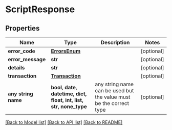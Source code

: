 # ScriptResponse


## Properties
Name | Type | Description | Notes
------------ | ------------- | ------------- | -------------
**error_code** | [**ErrorsEnum**](ErrorsEnum.md) |  | [optional] 
**error_message** | **str** |  | [optional] 
**details** | **str** |  | [optional] 
**transaction** | [**Transaction**](Transaction.md) |  | [optional] 
**any string name** | **bool, date, datetime, dict, float, int, list, str, none_type** | any string name can be used but the value must be the correct type | [optional]

[[Back to Model list]](../README.md#documentation-for-models) [[Back to API list]](../README.md#documentation-for-api-endpoints) [[Back to README]](../README.md)


